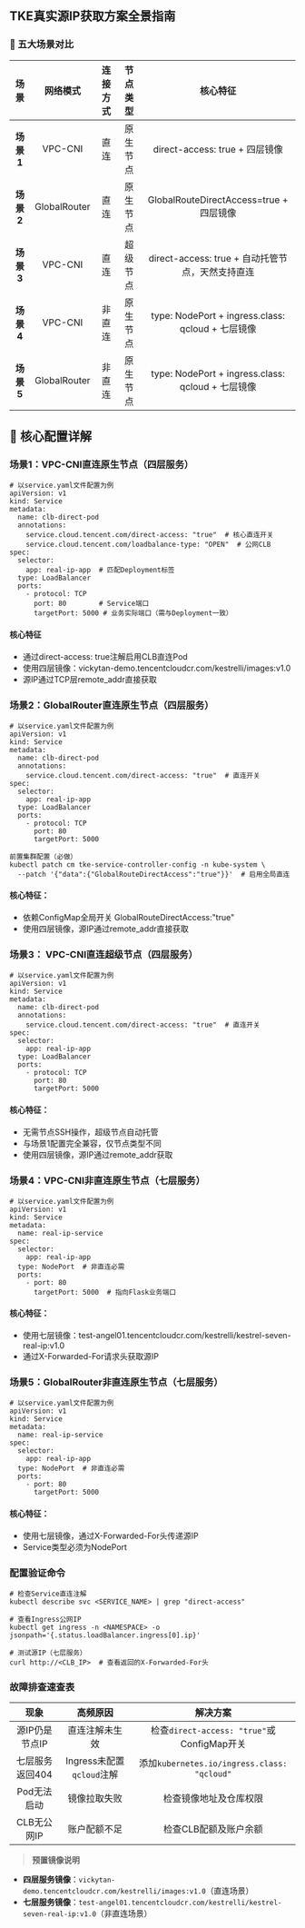 
## TKE真实源IP获取方案全景指南

### 🧩 五大场景对比


|**场景**|**网络模式**|**连接方式**|**节点类型**|**核心特征**|
|:-:|:-:|:-:|:-:|:-:|
|**场景1**|VPC-CNI|直连|原生节点|direct-access: true + 四层镜像|
|**场景2**|GlobalRouter|直连|原生节点|GlobalRouteDirectAccess=true + 四层镜像|
|**场景3**|VPC-CNI|直连|超级节点|direct-access: true + 自动托管节点，天然支持直连|
|**场景4**|VPC-CNI|非直连|原生节点|type: NodePort + ingress.class: qcloud + 七层镜像|
|**场景5**|GlobalRouter|非直连|原生节点|type: NodePort + ingress.class: qcloud + 七层镜像|

## 🔧 核心配置详解

### 场景1：VPC-CNI直连原生节点（四层服务）​​
```
# 以service.yaml文件配置为例
apiVersion: v1
kind: Service
metadata:
  name: clb-direct-pod
  annotations:
    service.cloud.tencent.com/direct-access: "true"  # 核心直连开关
    service.cloud.tencent.com/loadbalance-type: "OPEN"  # 公网CLB
spec:
  selector:
    app: real-ip-app  # 匹配Deployment标签
  type: LoadBalancer
  ports:
    - protocol: TCP
      port: 80        # Service端口
      targetPort: 5000 # 业务实际端口（需与Deployment一致）
```

#### 核心特征​
- 通过direct-access: true注解启用CLB直连Pod
- 使用四层镜像​：vickytan-demo.tencentcloudcr.com/kestrelli/images:v1.0
- 源IP通过TCP层remote_addr直接获取

### 场景2：GlobalRouter直连原生节点（四层服务）​​

```
# 以service.yaml文件配置为例
apiVersion: v1
kind: Service
metadata:
  name: clb-direct-pod
  annotations:
    service.cloud.tencent.com/direct-access: "true"  # 直连开关
spec:
  selector:
    app: real-ip-app
  type: LoadBalancer
  ports:
    - protocol: TCP
      port: 80
      targetPort: 5000
```
```
前置集群配置（必做）
kubectl patch cm tke-service-controller-config -n kube-system \
  --patch '{"data":{"GlobalRouteDirectAccess":"true"}}'  # 启用全局直连
```

#### 核心特征：​​
- 依赖ConfigMap全局开关 GlobalRouteDirectAccess:"true"
- 使用四层镜像，源IP通过remote_addr直接获取

### 场景3： VPC-CNI直连超级节点（四层服务）

```
# 以service.yaml文件配置为例
apiVersion: v1
kind: Service
metadata:
  name: clb-direct-pod
  annotations:
    service.cloud.tencent.com/direct-access: "true"  # 直连开关
spec:
  selector:
    app: real-ip-app
  type: LoadBalancer
  ports:
    - protocol: TCP
      port: 80
      targetPort: 5000
```

#### 核心特征：​​
- ​无需节点SSH操作，超级节点自动托管
- 与场景1配置完全兼容，仅节点类型不同
- 使用四层镜像，源IP通过remote_addr获取

### 场景4：VPC-CNI非直连原生节点（七层服务）​​
```
# 以service.yaml文件配置为例
apiVersion: v1
kind: Service
metadata:
  name: real-ip-service
spec:
  selector:
    app: real-ip-app
  type: NodePort  # 非直连必需
  ports:
    - port: 80
      targetPort: 5000  # 指向Flask业务端口
```

#### 核心特征：​​
- 使用七层镜像​：test-angel01.tencentcloudcr.com/kestrelli/kestrel-seven-real-ip:v1.0
- 通过X-Forwarded-For请求头获取源IP


### 场景5：GlobalRouter非直连原生节点（七层服务）

```
# 以service.yaml文件配置为例
apiVersion: v1
kind: Service
metadata:
  name: real-ip-service
spec:
  selector:
    app: real-ip-app
  type: NodePort  # 非直连必需
  ports:
    - port: 80
      targetPort: 5000
```

#### 核心特征：​​
- 使用七层镜像，通过X-Forwarded-For头传递源IP
- Service类型必须为NodePort

### 配置验证命令​
```
# 检查Service直连注解
kubectl describe svc <SERVICE_NAME> | grep "direct-access"

# 查看Ingress公网IP
kubectl get ingress -n <NAMESPACE> -o jsonpath='{.status.loadBalancer.ingress[0].ip}'

# 测试源IP（七层服务）
curl http://<CLB_IP>  # 查看返回的X-Forwarded-For头
```

### **故障排查速查表**​


|现象|高频原因|解决方案|
|:-:|:-:|:-:|
|源IP仍是节点IP|直连注解未生效|检查`direct-access: "true"`或ConfigMap开关|
|七层服务返回404|Ingress未配置`qcloud`注解|添加`kubernetes.io/ingress.class: "qcloud"`|
|Pod无法启动|镜像拉取失败|检查镜像地址及仓库权限|
|CLB无公网IP|账户配额不足|检查CLB配额及账户余额|
>​**预置镜像说明**​
- ​**四层服务镜像**​：`vickytan-demo.tencentcloudcr.com/kestrelli/images:v1.0`（直连场景）
- ​**七层服务镜像**​：`test-angel01.tencentcloudcr.com/kestrelli/kestrel-seven-real-ip:v1.0`（非直连场景）
